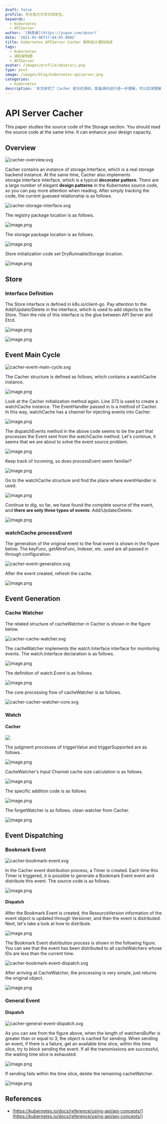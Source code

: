 ```yaml
---
draft: false
profile: 华北电力大学大四学生。
keywords:
  - Kubernetes
  - APIServer
author: '[杨鼎睿](https://yuque.com/abser)'
date: '2021-05-06T17:04:05.000Z'
title: Kubernetes APIServer Cacher 架构设计源码阅读
tags:
  - Kubernetes
  - 源码架构图
  - APIServer
avatar: /images/profile/abserari.png
type: post
image: /images/blog/kubernetes-apiserver.png
categories:
  - kubernetes
description: '本文研究了 Cacher 部分的源码，配备源码进行进一步理解，可以加深理解,增强相关设计能力。'
---
```


# API Server Cacher

This paper studies the source code of the Storage section. You should read the source code at the same time. It can enhance your design capacity. 

## Overview

![cacher-overview.svg](../.gitbook/assets/21.png)

Cacher contains an instance of storage.Interface, which is a real storage backend instance. At the same time, Cacher also implements storage.Interface interface, which is a typical **decorator pattern**. There are a large number of elegant **design patterns** in the Kubernetes source code, so you can pay more attention when reading. After simply tracking the code, the current guessed relationship is as follows.

![cacher-storage-interface.svg](../.gitbook/assets/22.png)

The registry package location is as follows.

![image.png](../.gitbook/assets/23.png)

The storage package location is as follows.

![image.png](../.gitbook/assets/24.png)

‌Store initialization code set DryRunnableStorage location.

![image.png](../.gitbook/assets/25.png)

## Store

### Interface Definition

The Store interface is defined in k8s.io/client-go. Pay attention to the Add/Update/Delete in the interface, which is used to add objects to the Store. Then the role of this interface is the glue between API Server and Etcd.

![image.png](../.gitbook/assets/26.png)

![image.png](../.gitbook/assets/27.png)

## Event Main Cycle

![cacher-event-main-cycle.svg](../.gitbook/assets/28.png)

The Cacher structure is defined as follows, which contains a watchCache instance.

![image.png](../.gitbook/assets/29%20%282%29.png)

Look at the Cacher initialization method again. Line 373 is used to create a watchCache instance. The EventHandler passed in is a method of Cacher. In this way, watchCache has a channel for injecting events into Cacher.

![image.png](../.gitbook/assets/30.png)

The dispatchEvents method in the above code seems to be the part that processes the Event sent from the watchCache method. Let's continue, it seems that we are about to solve the event source problem.

![image.png](../.gitbook/assets/31.png)

Keep track of incoming, so does processEvent seem familiar?

![image.png](../.gitbook/assets/32.png)

Go to the watchCache structure and find the place where eventHandler is used.

![image.png](../.gitbook/assets/33.png)

Continue to dig, so far, we have found the complete source of the event, and **there are only three types of events**: Add/Update/Delete.

![image.png](../.gitbook/assets/34.png)

### watchCache.processEvent

The generation of the original event to the final event is shown in the figure below. The keyFunc, getAttrsFunc, Indexer, etc. used are all passed in through configuration.

![cacher-event-generation.svg](../.gitbook/assets/35.png)

After the event created, refresh the cache.

![image.png](../.gitbook/assets/36.png)

## Event Generation

### Cache Watcher

The related structure of cacheWatcher in Cacher is shown in the figure below.

![cacher-cache-watcher.svg](../.gitbook/assets/37.png)

The cacheWatcher implements the watch.Interface interface for monitoring events. The watch.Interface declaration is as follows.

![image.png](../.gitbook/assets/38.png)

The definition of watch.Event is as follows.

![image.png](../.gitbook/assets/39.png)

The core processing flow of cacheWatcher is as follows.

![cacher-cacher-watcher-core.svg](../.gitbook/assets/40.png)

### Watch

#### Cacher

![](../.gitbook/assets/image%20%285%29.png)

The judgment processes of triggerValue and triggerSupported are as follows.

![image.png](../.gitbook/assets/42.png)

CacheWatcher's Input Channel cache size calculation is as follows.

![image.png](../.gitbook/assets/43.png)

The specific addition code is as follows

![image.png](../.gitbook/assets/44.png)

The forgetWatcher is as follows. clean watcher from Cacher.

![image.png](../.gitbook/assets/45.png)

## Event Dispatching

### Bookmark Event

![cacher-bookmark-event.svg](../.gitbook/assets/46.png)

In the Cacher event distribution process, a Timer is created. Each time this Timer is triggered, it is possible to generate a Bookmark Event event and distribute this event. The source code is as follows.

![image.png](../.gitbook/assets/47.png)

#### Dispatch

After the Bookmark Event is created, the ResourceVersion information of the event object is updated through Versioner, and then the event is distributed. Next, let's take a look at how to distribute.

![image.png](../.gitbook/assets/48.png)

The Bookmark Event distribution process is shown in the following figure. You can see that the event has been distributed to all cacheWatchers whose IDs are less than the current time.

![cacher-bookmark-event-dispatch.svg](../.gitbook/assets/49.png)

After arriving at CacheWatcher, the processing is very simple, just returns the original object.

![image.png](../.gitbook/assets/50.png)

### General Event

#### Dispatch

![cacher-general-event-dispatch.svg](../.gitbook/assets/51.png)

As you can see from the figure above, when the length of watchersBuffer is greater than or equal to 3, the object is cached for sending. When sending an event, if there is a failure, get an available time slice, within this time slice, try to block sending the event. If all the transmissions are successful, the waiting time slice is exhausted.

![image.png](../.gitbook/assets/52.png)

If sending fails within the time slice, delete the remaining cacheWatcher.

![image.png](../.gitbook/assets/53.png)

## References

* [https://kubernetes.io/docs/reference/using-api/api-concepts/](https://kubernetes.io/docs/reference/using-api/api-concepts/)


